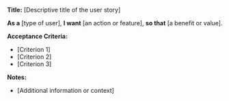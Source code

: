 **Title:** [Descriptive title of the user story]

**As a** [type of user],
**I want** [an action or feature],
**so that** [a benefit or value].

**Acceptance Criteria:**
- [Criterion 1]
- [Criterion 2]
- [Criterion 3]

**Notes:**
- [Additional information or context]
